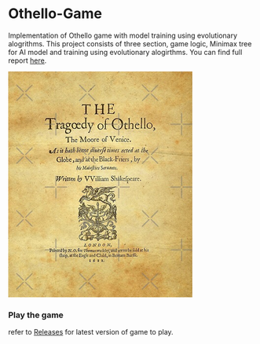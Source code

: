 # Othello-Game
Implementation of Othello game with model training using evolutionary alogrithms. 
This project consists of three section, game logic, Minimax tree for AI model and training using evolutionary alogirthms.
You can find full report [here](https://github.com/mehditeymorian/Othello-Game/blob/master/Assets/report.pdf).

![Shakespeare Tragedy](https://github.com/mehditeymorian/Othello-Game/blob/master/Assets/othello-shakespeare.jpg)

### Play the game
refer to [Releases](https://github.com/mehditeymorian/Othello-Game/releases) for latest version of game to play.
